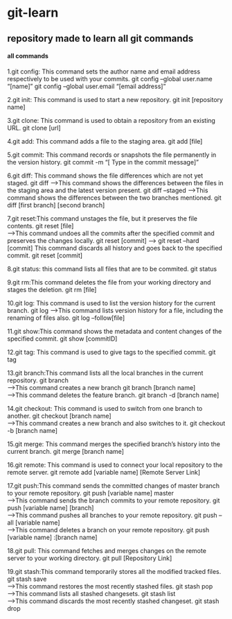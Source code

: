 # git-learn
<h2>repository made to learn all git commands</h2>
<h4> all commands</h4>
<p>
  1.git config: This command sets the author name and email address respectively to be used with your commits.
    git config –global user.name “[name]”  
    git config –global user.email “[email address]”
  
  2.git init: This command is used to start a new repository.
    git init [repository name]
  
  3.git clone: This command is used to obtain a repository from an existing URL.
    git clone [url]  
  
  4.git add: This command adds a file to the staging area.
    git add [file]  
  
  5.git commit: This command records or snapshots the file permanently in the version history.
    git commit -m “[ Type in the commit message]”  
  
  6.git diff: This command shows the file differences which are not yet staged.
    git diff
  -->This command shows the differences between the files in the staging area and the latest version present.
    git diff –staged 
  -->This command shows the differences between the two branches mentioned.
    git diff [first branch] [second branch]  
  
  7.git reset:This command unstages the file, but it preserves the file contents.
    git reset [file]  
  -->This command undoes all the commits after the specified commit and preserves the changes locally.
    git reset [commit]
  --> git reset –hard [commit]  This command discards all history and goes back to the specified commit.
    git reset [commit] 
  
  8.git status: this command lists all files that are to be commited.
    git status
  
  9.git rm:This command deletes the file from your working directory and stages the deletion.
    git rm [file]  
  
  10.git log: This command is used to list the version history for the current branch.
    git log
  -->This command lists version history for a file, including the renaming of files also.
    git log –follow[file]  
  
  11.git show:This command shows the metadata and content changes of the specified commit.
    git show [commitID]
  
  12.git tag: This command is used to give tags to the specified commit.
    git tag
  
  13.git branch:This command lists all the local branches in the current repository. 
    git branch  
   -->This command creates a new branch
    git branch [branch name]  
  -->This command deletes the feature branch.
    git branch -d [branch name]  

 14.git checkout: This command is used to switch from one branch to another.
    git checkout [branch name]  
-->This command creates a new branch and also switches to it.
    git checkout -b [branch name]  

15.git merge: This command merges the specified branch’s history into the current branch.
    git merge [branch name]  
  
16.git remote: This command is used to connect your local repository to the remote server.
    git remote add [variable name] [Remote Server Link]  

17.git push:This command sends the committed changes of master branch to your remote repository.
    git push [variable name] master  
-->This command sends the branch commits to your remote repository.
    git push [variable name] [branch]  
-->This command pushes all branches to your remote repository.
    git push –all [variable name]  
-->This command deletes a branch on your remote repository.
    git push [variable name] :[branch name]  

18.git pull: This command fetches and merges changes on the remote server to your working directory.
    git pull [Repository Link]  

19.git stash:This command temporarily stores all the modified tracked files.
    git stash save  
-->This command restores the most recently stashed files.
    git stash pop  
-->This command lists all stashed changesets.
    git stash list  
-->This command discards the most recently stashed changeset.
    git stash drop  
</p>



